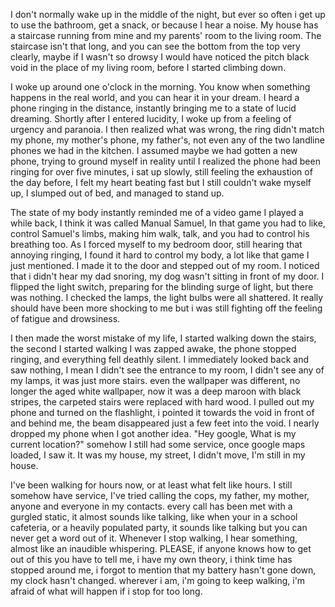 I don't normally wake up in the middle of the night, but ever so often i get up to use the bathroom, get a snack, or because I hear a noise. My house has a staircase running from mine and my parents' room to the living room. The staircase isn't that long, and you can see the bottom from the top very clearly, maybe if I wasn't so drowsy I would have noticed the pitch black void in the place of my living room, before I started climbing down. 

I woke up around one o'clock in the morning. You know when something happens in the real world, and you can hear it in your dream. I heard a phone ringing in the distance, instantly bringing me to a state of lucid dreaming. Shortly after I entered lucidity, I woke up from a feeling of urgency and paranoia. I then realized what was wrong, the ring didn't match my phone, my mother's phone, my father's, not even any of the two landline phones we had in the kitchen. I assumed maybe we had gotten a new phone, trying to ground myself in reality until I realized the phone had been ringing for over five minutes, i sat up slowly, still feeling the exhaustion of the day before, I felt my heart beating fast but I still couldn't wake myself up, I slumped out of bed, and managed to stand up.

The state of my body instantly reminded me of a video game I played a while back, I think it was called Manual Samuel, In that game you had to like, control Samuel's limbs, making him walk, talk, and you had to control his breathing too. As I forced myself to my bedroom door, still hearing that annoying ringing, I found it hard to control my body, a lot like that game I just mentioned. I made it to the door and stepped out of my room. I noticed that i didn't hear my dad snoring, my dog wasn't sitting in front of my door. I flipped the light switch, preparing for the blinding surge of light, but there was nothing. I checked the lamps, the light bulbs were all shattered. It really should have been more shocking to me but i was still fighting off the feeling of fatigue and drowsiness. 

I then made the worst mistake of my life, I started walking down the stairs, the second I started walking I was zapped awake, the phone stopped ringing, and everything fell deathly silent. I immediately looked back and saw nothing, I mean I didn't see the entrance to my room, I didn't see any of my lamps, it was just more stairs. even the wallpaper was different, no longer the aged white wallpaper, now it was a deep maroon with black stripes, the carpeted stairs were replaced with hard wood. I pulled out my phone and turned on the flashlight, i pointed it towards the void in front of and behind me, the beam disappeared just a few feet into the void. I nearly dropped my phone when I got another idea. "Hey google, What is my current location?" somehow I still had some service, once google maps loaded, I saw it. It was my house, my street, I didn't move, I'm still in my house.

I've been walking for hours now, or at least what felt like hours. I still somehow have service, I've tried calling the cops, my father, my mother, anyone and everyone in my contacts. every call has been met with a gurgled static, it almost sounds like talking, like when your in a school cafeteria, or a heavily populated party, it sounds like talking but you can never get a word out of it. Whenever I stop walking, I hear something, almost like an inaudible whispering. PLEASE, if anyone knows how to get out of this you have to tell me, i have my own theory, i think time has stopped around me, i forgot to mention that my battery hasn't gone down, my clock hasn't changed. wherever i am, i'm going to keep walking, i'm afraid of what will happen if i stop for too long.